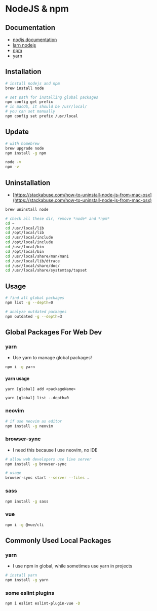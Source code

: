 # NodeJS & npm

## Documentation

-   [nodjs documentation](https://nodejs.org/en/docs/guides/)
-   [larn nodejs](https://nodejs.dev/learn/introduction-to-nodejs)
-   [npm](https://npmjs.com/)
-   [yarn](https://yarnpkg.com/)

## Installation

```bash
# install nodejs and npm
brew install node

# set path for installing global packages
npm config get prefix
# in macOS, it should be /usr/local/
# you can set manually
npm config set prefix /usr/local
```

## Update

```bash
# with homebrew
brew upgrade node
npm install -g npm

node -v
npm -v
```

## Uninstallation

-   [https://stackabuse.com/how-to-uninstall-node-js-from-mac-osx](https://stackabuse.com/how-to-uninstall-node-js-from-mac-osx)

```bash
brew uninstall node

# check all these dir, remove *node* and *npm*
cd ~
cd /usr/local/lib
cd /opt/local/lib
cd /usr/local/include
cd /opt/local/include
cd /usr/local/bin
cd /opt/local/bin
cd /usr/local/share/man/man1
cd /usr/local/lib/dtrace
cd /usr/local/share/doc/
cd /usr/local/share/systemtap/tapset
```

## Usage

```bash
# find all global packages
npm list -g --depth=0

# analyze outdated packages
npm outdated -g --depth=3
```

## Global Packages For Web Dev

### yarn

-   Use yarn to manage global packages!

```bash
npm i -g yarn
```

#### yarn usage

```
yarn [global] add <packageName>

yarn [global] list --depth=0
```

### neovim

```bash
# if use neovim as editor
npm install -g neovim
```

### browser-sync

-   I need this because I use neovim, no IDE

```bash
# allow web developers use live server
npm install -g browser-sync

# usage
browser-sync start --server --files .
```

### sass

```bash
npm install -g sass
```

### vue

```bash
npm i -g @vue/cli
```

## Commonly Used Local Packages

### yarn

-   I use npm in global, while sometimes use yarn in projects

```bash
# install yarn
npm install -g yarn
```

### some eslint plugins

```bash
npm i eslint eslint-plugin-vue -D
```

